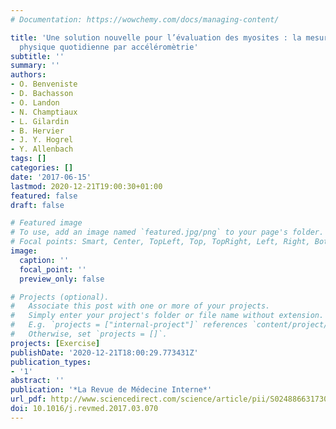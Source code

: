 ```yaml
---
# Documentation: https://wowchemy.com/docs/managing-content/

title: 'Une solution nouvelle pour l’évaluation des myosites : la mesure de l’activité
  physique quotidienne par accéléromètrie'
subtitle: ''
summary: ''
authors:
- O. Benveniste
- D. Bachasson
- O. Landon
- N. Champtiaux
- L. Gilardin
- B. Hervier
- J. Y. Hogrel
- Y. Allenbach
tags: []
categories: []
date: '2017-06-15'
lastmod: 2020-12-21T19:00:30+01:00
featured: false
draft: false

# Featured image
# To use, add an image named `featured.jpg/png` to your page's folder.
# Focal points: Smart, Center, TopLeft, Top, TopRight, Left, Right, BottomLeft, Bottom, BottomRight.
image:
  caption: ''
  focal_point: ''
  preview_only: false

# Projects (optional).
#   Associate this post with one or more of your projects.
#   Simply enter your project's folder or file name without extension.
#   E.g. `projects = ["internal-project"]` references `content/project/deep-learning/index.md`.
#   Otherwise, set `projects = []`.
projects: [Exercise]
publishDate: '2020-12-21T18:00:29.773431Z'
publication_types:
- '1'
abstract: ''
publication: '*La Revue de Médecine Interne*'
url_pdf: http://www.sciencedirect.com/science/article/pii/S0248866317301637
doi: 10.1016/j.revmed.2017.03.070
---
```

